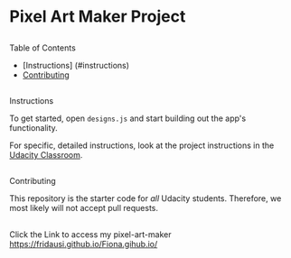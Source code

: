 # Pixel Art Maker Project

## 
Table of Contents

* [Instructions]
(#instructions)
* [Contributing](#contributing)

## 
Instructions

To get started, 
open `designs.js` and start building out the app's functionality.


For specific, detailed instructions, 
look at the project instructions in the [Udacity Classroom](https://classroom.udacity.com/me).

## 
Contributing

This repository is the starter code for _all_ Udacity students. 
Therefore, we most likely will not accept pull requests.

##
Click the Link to access my pixel-art-maker https://fridausi.github.io/Fiona.gihub.io/ 
